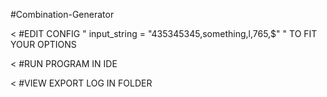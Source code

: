 #Combination-Generator

< #EDIT CONFIG " input_string = "435345345,something,l,765,$" " TO FIT YOUR OPTIONS

< #RUN PROGRAM IN IDE

< #VIEW EXPORT LOG IN FOLDER
